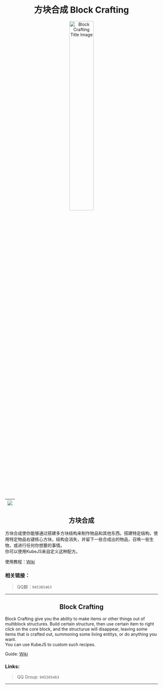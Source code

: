 <div align="center">

# 方块合成 Block Crafting

<img src="icon.png" width="40%" alt="Block Crafting Title Image">

<!-- | [![][curseforge-badge]][curseforge-download] | [![][modrinth-badge]][modrinth-download] | [![][discord-badge]][discord-link] |
| -------------------------------------------- | ---------------------------------------- | ---------------------------------- | -->
| [![][discord-badge]][discord-link] |
| ---------------------------------- |
</div>

<h2 align="center">方块合成</h2>

方块合成使你能够通过搭建多方块结构来制作物品和其他东西。搭建特定结构，使用特定物品右键核心方块，结构会消失，并留下一些合成出的物品，召唤一些生物，或进行任何你想要的事情。  
你可以使用KubeJS来自定义这种配方。

使用教程：[Wiki](https://github.com/CPearl0/Block-Crafting/wiki)

### 相关链接：

> QQ群：`945385463`

---

<h2 align="center">Block Crafting</h2>

Block Crafting give you the ability to make items or other things out of multiblock structures. Build certain structure, then use certain item to right click on the core block, and the structurue will disappear, leaving some items that is crafted out, summoning some living entitys, or do anything you want.  
You can use KubeJS to custom such recipes.

Guide: [Wiki](https://github.com/CPearl0/Block-Crafting/wiki)  

### Links:

> QQ Group: `945385463`

---

<!-- [curseforge-badge]: https://img.shields.io/curseforge/dt/{}?style=for-the-badge&logo=curseforge&label=CurseForge%20Downloads&labelColor=0d0d0d&color=ff784d
[curseforge-download]: https://www.curseforge.com/minecraft/modpacks/{}
[modrinth-badge]: https://img.shields.io/modrinth/dt/{}?style=for-the-badge&logo=modrinth&labelColor=16181c&color=17b85a
[modrinth-download]: https://modrinth.com/mod/{} -->
[discord-badge]: https://img.shields.io/discord/1203359505841389670?style=for-the-badge&logo=discord&label=discord&labelColor=2b2d31&color=23a55a
[discord-link]: https://discord.gg/EbRDmZmGKz

